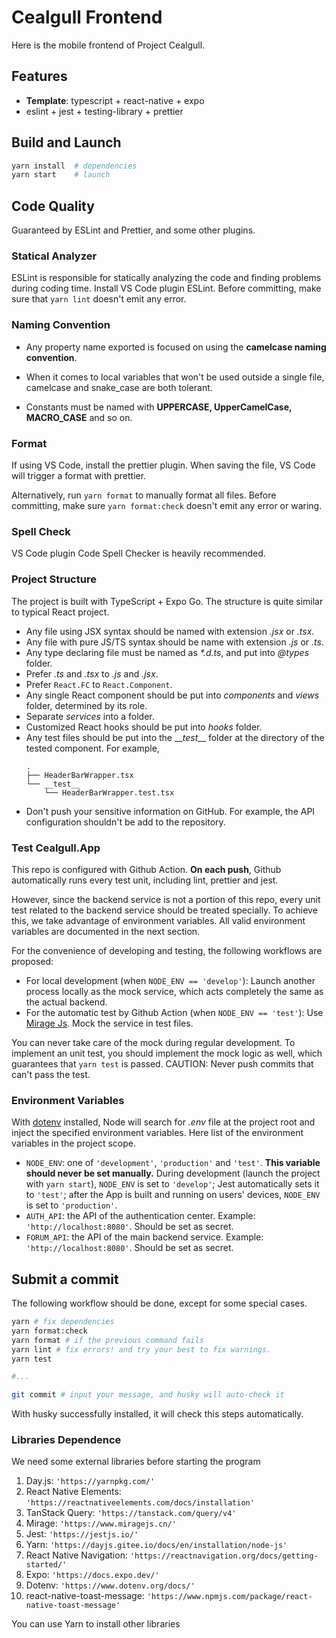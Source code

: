 # Cealgull Frontend

Here is the mobile frontend of Project Cealgull.

## Features

- **Template**: typescript + react-native + expo
- eslint + jest + testing-library + prettier

## Build and Launch

```sh
yarn install  # dependencies
yarn start    # launch
```

## Code Quality

Guaranteed by ESLint and Prettier, and some other plugins.

### Statical Analyzer

ESLint is responsible for statically analyzing the code and finding problems during coding time. Install VS Code plugin ESLint. Before committing, make sure that `yarn lint` doesn't emit any error.

### Naming Convention

- Any property name exported is focused on using the **camelcase naming convention**.

- When it comes to local variables that won't be used outside a single file, camelcase and snake_case are both tolerant.

- Constants must be named with **UPPERCASE, UpperCamelCase, MACRO_CASE** and so on.

### Format

If using VS Code, install the prettier plugin. When saving the file, VS Code will trigger a format with prettier.

Alternatively, run `yarn format` to manually format all files. Before committing, make sure `yarn format:check` doesn't emit any error or waring.

### Spell Check

VS Code plugin Code Spell Checker is heavily recommended.

### Project Structure

The project is built with TypeScript + Expo Go. The structure is quite similar to typical React project.

- Any file using JSX syntax should be named with extension _.jsx_ or _.tsx_.
- Any file with pure JS/TS syntax should be name with extension _.js_ or _.ts_.
- Any type declaring file must be named as _\*.d.ts_, and put into _@types_ folder.
- Prefer _.ts_ and _.tsx_ to _.js_ and _.jsx_.
- Prefer `React.FC` to `React.Component`.
- Any single React component should be put into _components_ and _views_ folder, determined by its role.
- Separate _services_ into a folder.
- Customized React hooks should be put into _hooks_ folder.
- Any test files should be put into the \_\__test_\_\_ folder at the directory of the tested component. For example,
  ```
  .
  ├── HeaderBarWrapper.tsx
  └── __test__
      └── HeaderBarWrapper.test.tsx
  ```
- Don't push your sensitive information on GitHub. For example, the API configuration shouldn't be add to the repository.

### Test Cealgull.App

This repo is configured with Github Action. **On each push**, Github automatically runs every test unit, including lint, prettier and jest.

However, since the backend service is not a portion of this repo, every unit test related to the backend service should be treated specially. To achieve this, we take advantage of environment variables. All valid environment variables are documented in the next section.

For the convenience of developing and testing, the following workflows are proposed:

- For local development (when `NODE_ENV == 'develop'`): Launch another process locally as the mock service, which acts completely the same as the actual backend.
- For the automatic test by Github Action (when `NODE_ENV == 'test'`): Use [Mirage Js](https://miragejs.com/). Mock the service in test files.

You can never take care of the mock during regular development. To implement an unit test, you should implement the mock logic as well, which guarantees that `yarn test` is passed. CAUTION: Never push commits that can't pass the test.

### Environment Variables

With [dotenv](https://www.dotenv.org/) installed, Node will search for _.env_ file at the project root and inject the specified environment variables. Here list of the environment variables in the project scope.

- `NODE_ENV`: one of `'development'`, `'production'` and `'test'`. **This variable should never be set manually.** During development (launch the project with `yarn start`), `NODE_ENV` is set to `'develop'`; Jest automatically sets it to `'test'`; after the App is built and running on users' devices, `NODE_ENV` is set to `'production'`.
- `AUTH_API`: the API of the authentication center. Example: `'http://localhost:8080'`. Should be set as secret.
- `FORUM_API`: the API of the main backend service. Example: `'http://localhost:8080'`. Should be set as secret.

## Submit a commit

The following workflow should be done, except for some special cases.

```sh
yarn # fix dependencies
yarn format:check
yarn format # if the previous command fails
yarn lint # fix errors! and try your best to fix warnings.
yarn test

#...

git commit # input your message, and husky will auto-check it
```

With husky successfully installed, it will check this steps automatically.

### Libraries Dependence

We need some external libraries before starting the program

1. Day.js: `'https://yarnpkg.com/'`
2. React Native Elements: `'https://reactnativeelements.com/docs/installation'`
3. TanStack Query: `'https://tanstack.com/query/v4'`
4. Mirage: `'https://www.miragejs.cn/'`
5. Jest: `'https://jestjs.io/'`
6. Yarn: `'https://dayjs.gitee.io/docs/en/installation/node-js'`
7. React Native Navigation: `'https://reactnavigation.org/docs/getting-started/'`
8. Expo: `'https://docs.expo.dev/'`
9. Dotenv: `'https://www.dotenv.org/docs/'`
10. react-native-toast-message: `'https://www.npmjs.com/package/react-native-toast-message'`

You can use Yarn to install other libraries
